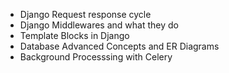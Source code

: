 - Django Request response cycle
- Django Middlewares and what they do
- Template Blocks in Django
- Database Advanced Concepts and ER Diagrams
- Background Processsing with Celery
